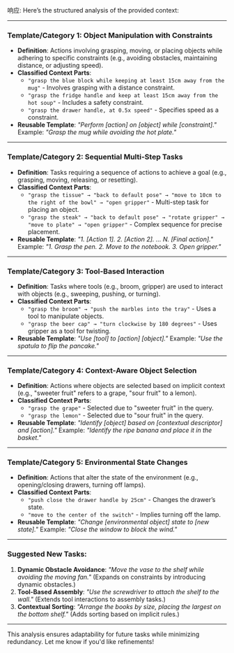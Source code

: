 响应: Here’s the structured analysis of the provided context:

---

### **Template/Category 1: Object Manipulation with Constraints**

- **Definition**: Actions involving grasping, moving, or placing objects while adhering to specific constraints (e.g., avoiding obstacles, maintaining distance, or adjusting speed).
- **Classified Context Parts**:
  - `"grasp the blue block while keeping at least 15cm away from the mug"` - Involves grasping with a distance constraint.
  - `"grasp the fridge handle and keep at least 15cm away from the hot soup"` - Includes a safety constraint.
  - `"grasp the drawer handle, at 0.5x speed"` - Specifies speed as a constraint.
- **Reusable Template**:
  _"Perform [action] on [object] while [constraint]."_
  Example: _"Grasp the mug while avoiding the hot plate."_

---

### **Template/Category 2: Sequential Multi-Step Tasks**

- **Definition**: Tasks requiring a sequence of actions to achieve a goal (e.g., grasping, moving, releasing, or resetting).
- **Classified Context Parts**:
  - `"grasp the tissue" → "back to default pose" → "move to 10cm to the right of the bowl" → "open gripper"` - Multi-step task for placing an object.
  - `"grasp the steak" → "back to default pose" → "rotate gripper" → "move to plate" → "open gripper"` - Complex sequence for precise placement.
- **Reusable Template**:
  _"1. [Action 1]. 2. [Action 2]. ... N. [Final action]."_
  Example: _"1. Grasp the pen. 2. Move to the notebook. 3. Open gripper."_

---

### **Template/Category 3: Tool-Based Interaction**

- **Definition**: Tasks where tools (e.g., broom, gripper) are used to interact with objects (e.g., sweeping, pushing, or turning).
- **Classified Context Parts**:
  - `"grasp the broom" → "push the marbles into the tray"` - Uses a tool to manipulate objects.
  - `"grasp the beer cap" → "turn clockwise by 180 degrees"` - Uses gripper as a tool for twisting.
- **Reusable Template**:
  _"Use [tool] to [action] [object]."_
  Example: _"Use the spatula to flip the pancake."_

---

### **Template/Category 4: Context-Aware Object Selection**

- **Definition**: Actions where objects are selected based on implicit context (e.g., "sweeter fruit" refers to a grape, "sour fruit" to a lemon).
- **Classified Context Parts**:
  - `"grasp the grape"` - Selected due to "sweeter fruit" in the query.
  - `"grasp the lemon"` - Selected due to "sour fruit" in the query.
- **Reusable Template**:
  _"Identify [object] based on [contextual descriptor] and [action]."_
  Example: _"Identify the ripe banana and place it in the basket."_

---

### **Template/Category 5: Environmental State Changes**

- **Definition**: Actions that alter the state of the environment (e.g., opening/closing drawers, turning off lamps).
- **Classified Context Parts**:
  - `"push close the drawer handle by 25cm"` - Changes the drawer’s state.
  - `"move to the center of the switch"` - Implies turning off the lamp.
- **Reusable Template**:
  _"Change [environmental object] state to [new state]."_
  Example: _"Close the window to block the wind."_

---

### **Suggested New Tasks**:

1. **Dynamic Obstacle Avoidance**:
   _"Move the vase to the shelf while avoiding the moving fan."_
   (Expands on constraints by introducing dynamic obstacles.)
2. **Tool-Based Assembly**:
   _"Use the screwdriver to attach the shelf to the wall."_
   (Extends tool interactions to assembly tasks.)
3. **Contextual Sorting**:
   _"Arrange the books by size, placing the largest on the bottom shelf."_
   (Adds sorting based on implicit rules.)

---

This analysis ensures adaptability for future tasks while minimizing redundancy. Let me know if you'd like refinements!
